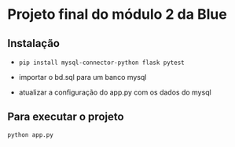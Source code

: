 # Projeto final do módulo 2 da Blue

## Instalação

- `pip install mysql-connector-python flask pytest`

- importar o bd.sql para um banco mysql

- atualizar a configuração do app.py com os dados do mysql

## Para executar o projeto
`python app.py`